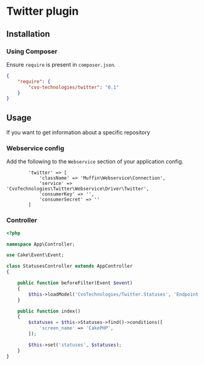 # Twitter plugin

## Installation

### Using Composer

Ensure `require` is present in `composer.json`.

```json
{
    "require": {
        "cvo-technologies/twitter": "0.1"
    }
}
```

## Usage

If you want to get information about a specific repository

### Webservice config

Add the following to the ```Webservice``` section of your application config.

```
        'twitter' => [
            'className' => 'Muffin\Webservice\Connection',
            'service' => 'CvoTechnologies\Twitter\Webservice\Driver\Twitter',
            'consumerKey' => '',
            'consumerSecret' => ''
        ]
```

### Controller

```php
<?php

namespace App\Controller;

use Cake\Event\Event;

class StatusesController extends AppController
{

    public function beforeFilter(Event $event)
    {
        $this->loadModel('CvoTechnologies/Twitter.Statuses', 'Endpoint');
    }

    public function index()
    {
        $statuses = $this->Statuses->find()->conditions([
            'screen_name' => 'CakePHP',
        ]);

        $this->set('statuses', $statuses);
    }
}
```
